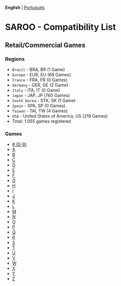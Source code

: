 **English** | [Português](../pt-br/README.md)

# SAROO - Compatibility List

## Retail/Commercial Games

### Regions

- `Brazil` - BRA, BR (1 Game)
- `Europe` - EUR, EU (68 Games)
- `France` - FRA, FR (0 Games)
- `Germany` - GER, GE (2 Game)
- `Italy` - ITA, IT (0 Game)
- `Japan` - JAP, JP (760 Games)
- `South Korea` - STK, SK (1 Game)
- `Spain` - SPA, SP (0 Games)
- `Taiwan` - TAI, TW (4 Games)
- `USA` - United States of America, US (219 Games)
- Total: 1.055 games registered

### Games

- [# (0-9)](09.md)
- [A](A.md)
- [B](B.md)
- [C](C.md)
- [D](D.md)
- [E](E.md)
- [F](F.md)
- [G](G.md)
- [H](H.md)
- [I](I.md)
- [J](J.md)
- [K](K.md)
- [L](L.md)
- [M](M.md)
- [N](N.md)
- [O](O.md)
- [P](P.md)
- [Q](Q.md)
- [R](R.md)
- [S](S.md)
- [T](T.md)
- [U](U.md)
- [V](V.md)
- [W](W.md)
- [X](X.md)
- [Y](Y.md)
- [Z](Z.md)
